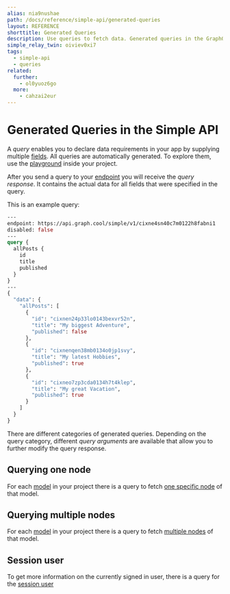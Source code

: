 ```yaml
---
alias: nia9nushae
path: /docs/reference/simple-api/generated-queries
layout: REFERENCE
shorttitle: Generated Queries
description: Use queries to fetch data. Generated queries in the GraphQL schema of your project are derived from models and relations that you defined.
simple_relay_twin: oiviev0xi7
tags:
  - simple-api
  - queries
related:
  further:
    - ol0yuoz6go
  more:
    - cahzai2eur
---
```


# Generated Queries in the Simple API

A *query* enables you to declare data requirements in your app by supplying multiple [fields](!alias-teizeit5se).
All queries are automatically generated. To explore them, use the [playground](!alias-uh8shohxie#playground) inside your project.

After you send a query to your [endpoint](!alias-uh8shohxie#client-api-endpoints) you will receive the *query response*. It contains the actual data for all fields that were specified in the query.

This is an example query:

```graphql
---
endpoint: https://api.graph.cool/simple/v1/cixne4sn40c7m0122h8fabni1
disabled: false
---
query {
  allPosts {
    id
    title
    published
  }
}
---
{
  "data": {
    "allPosts": [
      {
        "id": "cixnen24p33lo0143bexvr52n",
        "title": "My biggest Adventure",
        "published": false
      },
      {
        "id": "cixnenqen38mb0134o0jp1svy",
        "title": "My latest Hobbies",
        "published": true
      },
      {
        "id": "cixneo7zp3cda0134h7t4klep",
        "title": "My great Vacation",
        "published": true
      }
    ]
  }
}
```

There are different categories of generated queries. Depending on the query category, different *query arguments* are available that allow you to further modify the query response.

## Querying one node

For each [model](!alias-ij2choozae) in your project there is a query to fetch [one specific node](!alias-ua6eer7shu) of that model.

## Querying multiple nodes

For each [model](!alias-ij2choozae) in your project there is a query to fetch [multiple nodes](!alias-pa2aothaec) of that model.

## Session user

To get more information on the currently signed in user, there is a query for the [session user](!alias-gieh7iw2ru)
